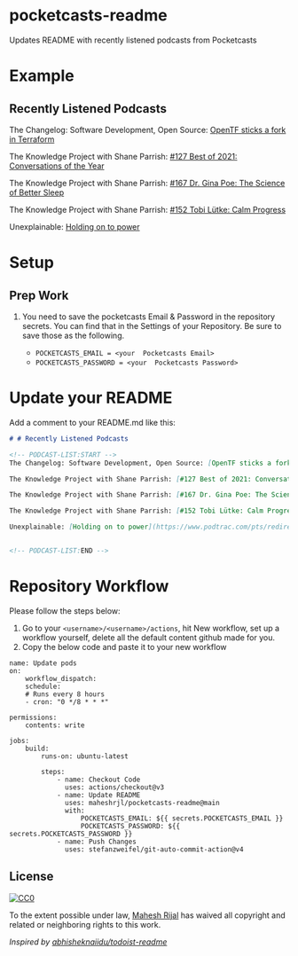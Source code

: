 # pocketcasts-readme
Updates README with recently listened podcasts from Pocketcasts

# Example

## Recently Listened Podcasts
<!-- PODCAST-LIST:START -->
The Changelog: Software Development, Open Source: [OpenTF sticks a fork in Terraform](https://op3.dev/e/https://cdn.changelog.com/uploads/news/59/changelog-news-59.mp3)

The Knowledge Project with Shane Parrish: [#127 Best of 2021: Conversations of the Year](https://traffic.libsyn.com/secure/theknowledgeproject/Episode_127_-_Best_of_2021.mp3?dest-id=271299)

The Knowledge Project with Shane Parrish: [#167 Dr. Gina Poe: The Science of Better Sleep](https://traffic.libsyn.com/secure/theknowledgeproject/167_Gina_Poe.mp3?dest-id=271299)

The Knowledge Project with Shane Parrish: [#152 Tobi Lütke: Calm Progress](https://traffic.libsyn.com/secure/theknowledgeproject/152_Tobi_Lutke.mp3?dest-id=271299)

Unexplainable: [Holding on to power](https://www.podtrac.com/pts/redirect.mp3/pdst.fm/e/chtbl.com/track/524GE/traffic.megaphone.fm/VMP2092320771.mp3?updated=1667947232)


<!-- PODCAST-LIST:END -->

# Setup

## Prep Work

1. You need to save the pocketcasts Email & Password in the repository secrets. You can find that in the Settings of your Repository. Be sure to save those as the following.

    - `POCKETCASTS_EMAIL = <your  Pocketcasts Email>`
    - `POCKETCASTS_PASSWORD = <your  Pocketcasts Password>`

# Update your README

Add a comment to your README.md like this:

```markdown
# # Recently Listened Podcasts

<!-- PODCAST-LIST:START -->
The Changelog: Software Development, Open Source: [OpenTF sticks a fork in Terraform](https://op3.dev/e/https://cdn.changelog.com/uploads/news/59/changelog-news-59.mp3)

The Knowledge Project with Shane Parrish: [#127 Best of 2021: Conversations of the Year](https://traffic.libsyn.com/secure/theknowledgeproject/Episode_127_-_Best_of_2021.mp3?dest-id=271299)

The Knowledge Project with Shane Parrish: [#167 Dr. Gina Poe: The Science of Better Sleep](https://traffic.libsyn.com/secure/theknowledgeproject/167_Gina_Poe.mp3?dest-id=271299)

The Knowledge Project with Shane Parrish: [#152 Tobi Lütke: Calm Progress](https://traffic.libsyn.com/secure/theknowledgeproject/152_Tobi_Lutke.mp3?dest-id=271299)

Unexplainable: [Holding on to power](https://www.podtrac.com/pts/redirect.mp3/pdst.fm/e/chtbl.com/track/524GE/traffic.megaphone.fm/VMP2092320771.mp3?updated=1667947232)


<!-- PODCAST-LIST:END -->
```

# Repository Workflow

Please follow the steps below:

1. Go to your `<username>/<username>/actions`, hit New workflow, set up a workflow yourself, delete all the default content github made for you.
2. Copy the below code and paste it to your new workflow


```
name: Update pods
on:
    workflow_dispatch:
    schedule:
    # Runs every 8 hours
    - cron: "0 */8 * * *"

permissions:
    contents: write

jobs:
    build:
        runs-on: ubuntu-latest

        steps:
            - name: Checkout Code
              uses: actions/checkout@v3
            - name: Update README
              uses: maheshrjl/pocketcasts-readme@main
              with:
                  POCKETCASTS_EMAIL: ${{ secrets.POCKETCASTS_EMAIL }}
                  POCKETCASTS_PASSWORD: ${{ secrets.POCKETCASTS_PASSWORD }}
            - name: Push Changes
              uses: stefanzweifel/git-auto-commit-action@v4
```


## License

[![CC0](https://licensebuttons.net/p/zero/1.0/88x31.png)](https://creativecommons.org/publicdomain/zero/1.0/)

To the extent possible under law, [Mahesh Rijal](https://maheshrjl.com/) has waived all copyright and related or neighboring rights to this work.

_Inspired by [abhisheknaiidu/todoist-readme](https://github.com/abhisheknaiidu/todoist-readme)_
